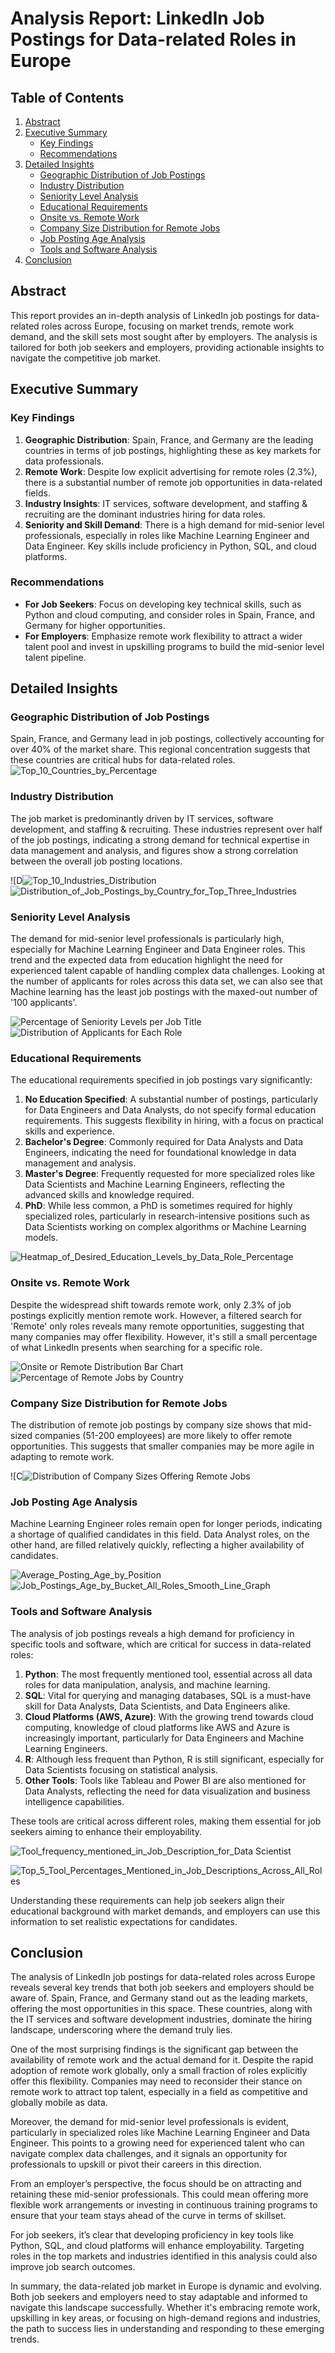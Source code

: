 # Analysis Report: LinkedIn Job Postings for Data-related Roles in Europe

## Table of Contents
1. [Abstract](#abstract)
2. [Executive Summary](#executive-summary)
    - [Key Findings](#key-findings)
    - [Recommendations](#recommendations)
3. [Detailed Insights](#detailed-insights)
    - [Geographic Distribution of Job Postings](#geographic-distribution-of-job-postings)
    - [Industry Distribution](#industry-distribution)
    - [Seniority Level Analysis](#seniority-level-analysis)
    - [Educational Requirements](#educational-requirements)
    - [Onsite vs. Remote Work](#onsite-vs-remote-work)
    - [Company Size Distribution for Remote Jobs](#company-size-distribution-for-remote-jobs)
    - [Job Posting Age Analysis](#job-posting-age-analysis)
    - [Tools and Software Analysis](#tools-and-software-analysis)
4. [Conclusion](#conclusion)

## Abstract

This report provides an in-depth analysis of LinkedIn job postings for data-related roles across Europe, focusing on market trends, remote work demand, and the skill sets most sought after by employers. The analysis is tailored for both job seekers and employers, providing actionable insights to navigate the competitive job market.

## Executive Summary

### Key Findings
1. **Geographic Distribution**: Spain, France, and Germany are the leading countries in terms of job postings, highlighting these as key markets for data professionals.
2. **Remote Work**: Despite low explicit advertising for remote roles (2.3%), there is a substantial number of remote job opportunities in data-related fields.
3. **Industry Insights**: IT services, software development, and staffing & recruiting are the dominant industries hiring for data roles.
4. **Seniority and Skill Demand**: There is a high demand for mid-senior level professionals, especially in roles like Machine Learning Engineer and Data Engineer. Key skills include proficiency in Python, SQL, and cloud platforms.

### Recommendations
- **For Job Seekers**: Focus on developing key technical skills, such as Python and cloud computing, and consider roles in Spain, France, and Germany for higher opportunities.
- **For Employers**: Emphasize remote work flexibility to attract a wider talent pool and invest in upskilling programs to build the mid-senior level talent pipeline.

## Detailed Insights

### Geographic Distribution of Job Postings

Spain, France, and Germany lead in job postings, collectively accounting for over 40% of the market share. This regional concentration suggests that these countries are critical hubs for data-related roles.
![Top_10_Countries_by_Percentage](https://github.com/user-attachments/assets/a055828c-8d8c-4650-ba64-788557347804)

### Industry Distribution

The job market is predominantly driven by IT services, software development, and staffing & recruiting. These industries represent over half of the job postings, indicating a strong demand for technical expertise in data management and analysis, and figures show a strong correlation between the overall job posting locations. 

![D![Top_10_Industries_Distribution](https://github.com/user-attachments/assets/1d762734-d37a-4656-90fc-20dd28a59740)
![Distribution_of_Job_Postings_by_Country_for_Top_Three_Industries](https://github.com/user-attachments/assets/5582e9af-e4c2-4a33-8df1-0fa598e078ce)

### Seniority Level Analysis

The demand for mid-senior level professionals is particularly high, especially for Machine Learning Engineer and Data Engineer roles. This trend and the expected data from education highlight the need for experienced talent capable of handling complex data challenges. Looking at the number of applicants for roles across this data set, we can also see that Machine learning has the least job postings with the maxed-out number of '100 applicants'.

![Percentage of Seniority Levels per Job Title](https://github.com/user-attachments/assets/9de5a1c3-2354-4d31-b9ff-8b33afdfdee9)
![Distribution of Applicants for Each Role](https://github.com/user-attachments/assets/3b75e2f1-2e42-4571-a164-7cf07631def5)

### Educational Requirements

The educational requirements specified in job postings vary significantly:

1. **No Education Specified**: A substantial number of postings, particularly for Data Engineers and Data Analysts, do not specify formal education requirements. This suggests flexibility in hiring, with a focus on practical skills and experience.
2. **Bachelor's Degree**: Commonly required for Data Analysts and Data Engineers, indicating the need for foundational knowledge in data management and analysis.
3. **Master's Degree**: Frequently requested for more specialized roles like Data Scientists and Machine Learning Engineers, reflecting the advanced skills and knowledge required.
4. **PhD**: While less common, a PhD is sometimes required for highly specialized roles, particularly in research-intensive positions such as Data Scientists working on complex algorithms or Machine Learning models.

![Heatmap_of_Desired_Education_Levels_by_Data_Role_Percentage](https://github.com/user-attachments/assets/ad48c481-bb26-4145-9705-f090128d71b4)

### Onsite vs. Remote Work

Despite the widespread shift towards remote work, only 2.3% of job postings explicitly mention remote work. However, a filtered search for 'Remote' only roles reveals many remote opportunities, suggesting that many companies may offer flexibility. However, it's still a small percentage of what LinkedIn presents when searching for a specific role. 

![Onsite or Remote Distribution Bar Chart](https://github.com/user-attachments/assets/4ff87fda-9718-40e6-8fad-535b3caef546)
![Percentage of Remote Jobs by Country](https://github.com/user-attachments/assets/67f7a2e1-d710-4fe6-a0eb-ecef6fed8506)

### Company Size Distribution for Remote Jobs

The distribution of remote job postings by company size shows that mid-sized companies (51-200 employees) are more likely to offer remote opportunities. This suggests that smaller companies may be more agile in adapting to remote work.

![C![Distribution of Company Sizes Offering Remote Jobs](https://github.com/user-attachments/assets/70825e0e-7a5e-4359-9feb-4ab17af2751d)

### Job Posting Age Analysis

Machine Learning Engineer roles remain open for longer periods, indicating a shortage of qualified candidates in this field. Data Analyst roles, on the other hand, are filled relatively quickly, reflecting a higher availability of candidates.

![Average_Posting_Age_by_Position](https://github.com/user-attachments/assets/c303a089-5445-4d12-b82d-f66bef1fe0a4)
![Job_Postings_Age_by_Bucket_All_Roles_Smooth_Line_Graph](https://github.com/user-attachments/assets/76baf881-f0a3-4900-a8b3-4c1b6c32a91c)

### Tools and Software Analysis

The analysis of job postings reveals a high demand for proficiency in specific tools and software, which are critical for success in data-related roles:

1. **Python**: The most frequently mentioned tool, essential across all data roles for data manipulation, analysis, and machine learning.
2. **SQL**: Vital for querying and managing databases, SQL is a must-have skill for Data Analysts, Data Scientists, and Data Engineers alike.
3. **Cloud Platforms (AWS, Azure)**: With the growing trend towards cloud computing, knowledge of cloud platforms like AWS and Azure is increasingly important, particularly for Data Engineers and Machine Learning Engineers.
4. **R**: Although less frequent than Python, R is still significant, especially for Data Scientists focusing on statistical analysis.
5. **Other Tools**: Tools like Tableau and Power BI are also mentioned for Data Analysts, reflecting the need for data visualization and business intelligence capabilities.

These tools are critical across different roles, making them essential for job seekers aiming to enhance their employability.

![Tool_frequency_mentioned_in_Job_Description_for_Data Scientist](https://github.com/user-attachments/assets/313d1d13-89af-4af5-8cae-b3351fcc9799)

![Top_5_Tool_Percentages_Mentioned_in_Job_Descriptions_Across_All_Roles](https://github.com/user-attachments/assets/4768d332-9a87-4842-a3ee-863773a7ead0)

Understanding these requirements can help job seekers align their educational background with market demands, and employers can use this information to set realistic expectations for candidates.

## Conclusion

The analysis of LinkedIn job postings for data-related roles across Europe reveals several key trends that both job seekers and employers should be aware of. Spain, France, and Germany stand out as the leading markets, offering the most opportunities in this space. These countries, along with the IT services and software development industries, dominate the hiring landscape, underscoring where the demand truly lies.

One of the most surprising findings is the significant gap between the availability of remote work and the actual demand for it. Despite the rapid adoption of remote work globally, only a small fraction of roles explicitly offer this flexibility. Companies may need to reconsider their stance on remote work to attract top talent, especially in a field as competitive and globally mobile as data.

Moreover, the demand for mid-senior level professionals is evident, particularly in specialized roles like Machine Learning Engineer and Data Engineer. This points to a growing need for experienced talent who can navigate complex data challenges, and it signals an opportunity for professionals to upskill or pivot their careers in this direction.

From an employer’s perspective, the focus should be on attracting and retaining these mid-senior professionals. This could mean offering more flexible work arrangements or investing in continuous training programs to ensure that your team stays ahead of the curve in terms of skillset.

For job seekers, it’s clear that developing proficiency in key tools like Python, SQL, and cloud platforms will enhance employability. Targeting roles in the top markets and industries identified in this analysis could also improve job search outcomes.

In summary, the data-related job market in Europe is dynamic and evolving. Both job seekers and employers need to stay adaptable and informed to navigate this landscape successfully. Whether it's embracing remote work, upskilling in key areas, or focusing on high-demand regions and industries, the path to success lies in understanding and responding to these emerging trends.
